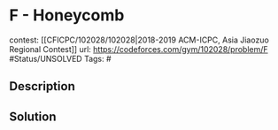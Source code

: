 # F - Honeycomb

contest: [[CFICPC/102028/102028|2018-2019 ACM-ICPC, Asia Jiaozuo Regional Contest]]
url: https://codeforces.com/gym/102028/problem/F
#Status/UNSOLVED
Tags: #

## Description

## Solution

